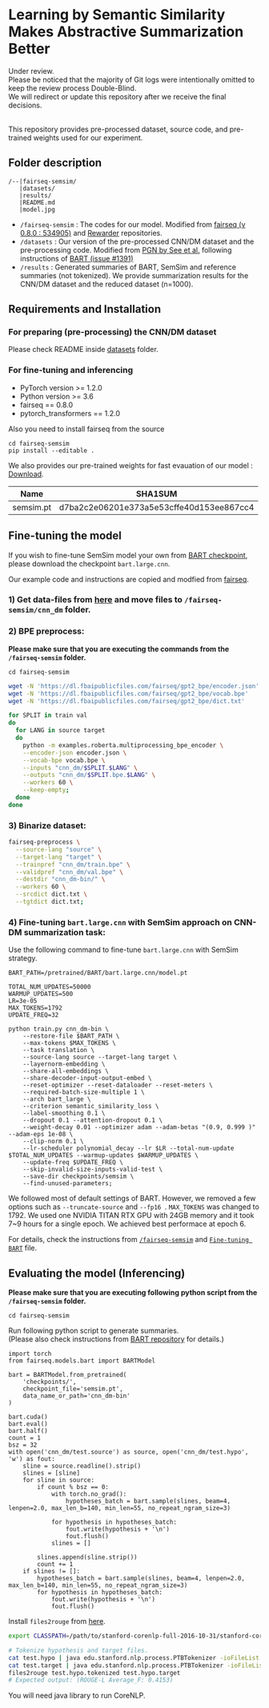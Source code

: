 # Learning by Semantic Similarity Makes Abstractive Summarization Better


Under review.
<br>Please be noticed that the majority of Git logs were intentionally omitted to keep the review process Double-Blind.
<br>We will redirect or update this repository after we receive the final decisions.

<br>This repository provides pre-processed dataset, source code, and pre-trained weights used for our experiment.

<!--
### Full documentation will be released soon (within a few days).
![Our model](model.jpg)
!-->

## Folder description
```
/--|fairseq-semsim/
   |datasets/
   |results/
   |README.md
   |model.jpg
```
   
*  `/fairseq-semsim` : The codes for our model. Modified from [fairseq (v 0.8.0 : 534905)](https://github.com/pytorch/fairseq/tree/5349052aae4ec1350822c894fbb6be350dff61a0) and [Rewarder](https://github.com/yg211/summary-reward-no-reference) repositories.
*  `/datasets`  : Our version of the pre-processed CNN/DM dataset and the pre-processing code. Modified from [PGN by See et al.](https://github.com/abisee/cnn-dailymail) following instructions of [BART (issue #1391)](https://github.com/pytorch/fairseq/issues/1391)
*  `/results` : Generated summaries of BART, SemSim and reference summaries (not tokenized). We provide summarization results for the CNN/DM dataset and the reduced dataset (n=1000). 

## Requirements and Installation
### For preparing (pre-processing) the CNN/DM dataset
Please check README inside [datasets](./datasets) folder.

### For fine-tuning and inferencing 
* PyTorch version >= 1.2.0
* Python version >= 3.6
* fairseq == 0.8.0
* pytorch_transformers == 1.2.0

Also you need to install fairseq from the source
```
cd fairseq-semsim
pip install --editable .
```

We also provides our pre-trained weights for fast evauation of our model : [Download](https://drive.google.com/open?id=1CNgK6ZkaqUD239h_6GkLmfUOGgryc2v9).

|    Name   |                  SHA1SUM                 |
|:---------:|:----------------------------------------:|
| semsim.pt | d7ba2c2e06201e373a5e53cffe40d153ee867cc4 | 



## Fine-tuning the model

If you wish to fine-tune SemSim model your own from [BART checkpoint](https://github.com/pytorch/fairseq/tree/master/examples/bart), please download the checkpoint `bart.large.cnn`.

Our example code and instructions are copied and modfied from [fairseq](https://github.com/pytorch/fairseq/tree/5349052aae4ec1350822c894fbb6be350dff61a0).
### 1) Get data-files from [here](./datasets) and move files to `/fairseq-semsim/cnn_dm` folder.

### 2) BPE preprocess:
<b>Please make sure that you are executing the commands from the `/fairseq-semsim` folder.</b>
```
cd fairseq-semsim
```

```bash
wget -N 'https://dl.fbaipublicfiles.com/fairseq/gpt2_bpe/encoder.json'
wget -N 'https://dl.fbaipublicfiles.com/fairseq/gpt2_bpe/vocab.bpe'
wget -N 'https://dl.fbaipublicfiles.com/fairseq/gpt2_bpe/dict.txt'

for SPLIT in train val
do
  for LANG in source target
  do
    python -m examples.roberta.multiprocessing_bpe_encoder \
    --encoder-json encoder.json \
    --vocab-bpe vocab.bpe \
    --inputs "cnn_dm/$SPLIT.$LANG" \
    --outputs "cnn_dm/$SPLIT.bpe.$LANG" \
    --workers 60 \
    --keep-empty;
  done
done
```

### 3) Binarize dataset:
```bash
fairseq-preprocess \
  --source-lang "source" \
  --target-lang "target" \
  --trainpref "cnn_dm/train.bpe" \
  --validpref "cnn_dm/val.bpe" \
  --destdir "cnn_dm-bin/" \
  --workers 60 \
  --srcdict dict.txt \
  --tgtdict dict.txt;
```

### 4) Fine-tuning `bart.large.cnn` with SemSim approach on CNN-DM summarization task:

Use the following command to fine-tune `bart.large.cnn` with SemSim strategy.
```
BART_PATH=/pretrained/BART/bart.large.cnn/model.pt 

TOTAL_NUM_UPDATES=50000  
WARMUP_UPDATES=500      
LR=3e-05
MAX_TOKENS=1792
UPDATE_FREQ=32

python train.py cnn_dm-bin \
    --restore-file $BART_PATH \
    --max-tokens $MAX_TOKENS \
    --task translation \
    --source-lang source --target-lang target \
    --layernorm-embedding \
    --share-all-embeddings \
    --share-decoder-input-output-embed \
    --reset-optimizer --reset-dataloader --reset-meters \
    --required-batch-size-multiple 1 \
    --arch bart_large \
    --criterion semantic_similarity_loss \
    --label-smoothing 0.1 \
    --dropout 0.1 --attention-dropout 0.1 \
    --weight-decay 0.01 --optimizer adam --adam-betas "(0.9, 0.999 )" --adam-eps 1e-08 \
    --clip-norm 0.1 \
    --lr-scheduler polynomial_decay --lr $LR --total-num-update $TOTAL_NUM_UPDATES --warmup-updates $WARMUP_UPDATES \
    --update-freq $UPDATE_FREQ \
    --skip-invalid-size-inputs-valid-test \
    --save-dir checkpoints/semsim \
    --find-unused-parameters;
```
We followed most of default settings of BART. However, we removed a few options such as `--truncate-source` and `--fp16 `. 
`MAX_TOKENS` was changed to 1792.
We used one NVIDIA TITAN RTX GPU with 24GB memory and it took 7~9 hours for a single epoch. We achieved best performace at epoch 6. 

For details, check the instructions from [`/fairseq-semsim`](./fairseq-semsim) and [`Fine-tuning BART`](./fairseq-semsim/examples/bart/README.cnn.md) file.


## Evaluating the model (Inferencing)
<b>Please make sure that you are executing following python script from the `/fairseq-semsim` folder.</b>
```
cd fairseq-semsim
```

Run following python script to generate summaries.
<br>(Please also check instructions from [BART repository](./fairseq-semsim/examples/bart#evaluating-the-bartlargecnn-model) for details.)
```
import torch
from fairseq.models.bart import BARTModel

bart = BARTModel.from_pretrained(
    'checkpoints/',
    checkpoint_file='semsim.pt',
    data_name_or_path='cnn_dm-bin'
)

bart.cuda()
bart.eval()
bart.half()
count = 1
bsz = 32
with open('cnn_dm/test.source') as source, open('cnn_dm/test.hypo', 'w') as fout:
    sline = source.readline().strip()
    slines = [sline]
    for sline in source:
        if count % bsz == 0:
            with torch.no_grad():
                hypotheses_batch = bart.sample(slines, beam=4, lenpen=2.0, max_len_b=140, min_len=55, no_repeat_ngram_size=3)

            for hypothesis in hypotheses_batch:
                fout.write(hypothesis + '\n')
                fout.flush()
            slines = []

        slines.append(sline.strip())
        count += 1
    if slines != []:
        hypotheses_batch = bart.sample(slines, beam=4, lenpen=2.0, max_len_b=140, min_len=55, no_repeat_ngram_size=3)
        for hypothesis in hypotheses_batch:
            fout.write(hypothesis + '\n')
            fout.flush()
```

Install `files2rouge` from [here](https://github.com/pltrdy/files2rouge).

```bash
export CLASSPATH=/path/to/stanford-corenlp-full-2016-10-31/stanford-corenlp-3.7.0.jar

# Tokenize hypothesis and target files.
cat test.hypo | java edu.stanford.nlp.process.PTBTokenizer -ioFileList -preserveLines > test.hypo.tokenized
cat test.target | java edu.stanford.nlp.process.PTBTokenizer -ioFileList -preserveLines > test.hypo.target
files2rouge test.hypo.tokenized test.hypo.target
# Expected output: (ROUGE-L Average_F: 0.4153)
```
You will need java library to run CoreNLP. 

